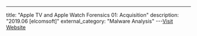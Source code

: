 ---
title: "Apple TV and Apple Watch Forensics 01: Acquisition"
description: "2019.06 [elcomsoft]"
external_category: "Malware Analysis"
---[Visit Website](https://blog.elcomsoft.com/2019/06/apple-tv-and-apple-watch-forensics-01-acquisition/)

